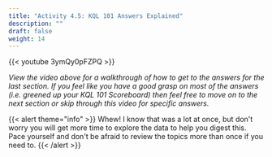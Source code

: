 ```yaml
---
title: "Activity 4.5: KQL 101 Answers Explained"
description: ""
draft: false
weight: 14
---
```


{{< youtube 3ymQy0pFZPQ >}}

*View the video above for a walkthrough of how to get to the answers for the last section. If you feel like you have a good grasp on most of the answers (i.e. greened up your KQL 101 Scoreboard) then feel free to move on to the next section or skip through this video for specific answers.*


{{< alert theme="info" >}} Whew! I know that was a lot at once, but don't worry you will get more time to explore the data to help you digest this. Pace yourself and don't be afraid to review the topics more than once if you need to. {{< /alert >}}